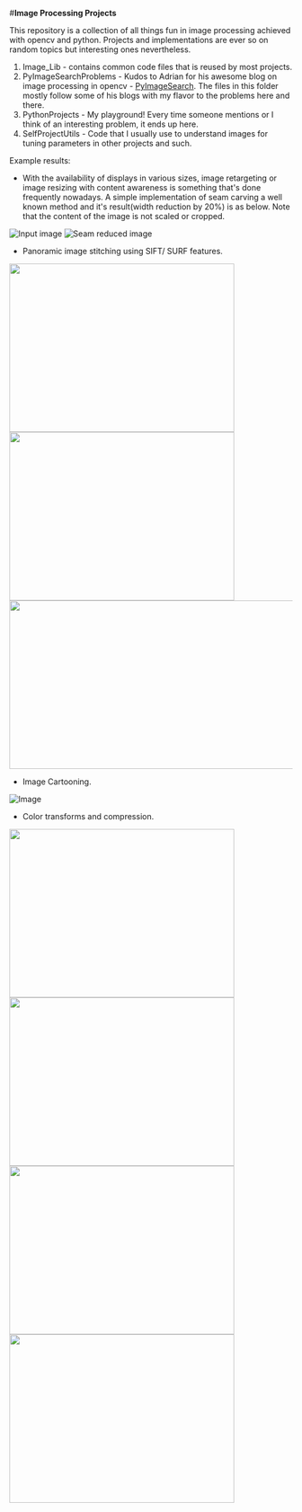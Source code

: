 #**Image Processing Projects**

This repository is a collection of all things fun in image processing achieved with opencv and python. Projects and implementations are ever so on random topics but interesting ones nevertheless.

 1. Image_Lib - contains common code files that is reused by most projects.
 2. PyImageSearchProblems - Kudos to Adrian for his awesome blog on image processing in opencv - [PyImageSearch](http://www.pyimagesearch.com/). The files in this folder mostly follow some of his blogs with my flavor to the problems here and there.
 3. PythonProjects - My playground! Every time someone mentions or I think of an interesting problem, it ends up here.
 4. SelfProjectUtils - Code that I usually use to understand images for tuning parameters in other projects and such.
 
 
Example results:
 - With the availability of displays in various sizes, image retargeting or image resizing with content awareness is something that's done frequently nowadays.  A simple implementation of seam carving a well known method and it's result(width reduction by 20%) is as below.  Note that the content of the image is not scaled or cropped.
   
![Input image](https://github.com/shekkizh/ImageProcessingProjects/blob/master/Dog.jpg)                  ![Seam reduced image](https://github.com/shekkizh/ImageProcessingProjects/blob/master/results/20PercentWidthReduction.jpg)

-  Panoramic image stitching using SIFT/ SURF features.

<img src="https://github.com/shekkizh/ImageProcessingProjects/blob/master/Image1.jpg" width = "400" height = "300"/>            <img src="https://github.com/shekkizh/ImageProcessingProjects/blob/master/Image2.jpg" width = "400" height = "300"/>
<img src="https://github.com/shekkizh/ImageProcessingProjects/blob/master/results/ImageStitiching.jpg" width = "800" height = "300"/>  
-  Image Cartooning. 

![Image](https://github.com/shekkizh/ImageProcessingProjects/blob/master/results/CartoonishImaging.jpg)

-  Color transforms and compression.

<img src="https://github.com/shekkizh/ImageProcessingProjects/blob/master/results/10ClusterImage.jpg" width = "400" height = "300"/>       <img src="https://github.com/shekkizh/ImageProcessingProjects/blob/master/results/ImageDithering.jpg" width = "400" height = "300"/>       <img src="https://github.com/shekkizh/ImageProcessingProjects/blob/master/results/OldSchoolSadnessFilter.jpg" width = "400" height = "300"/>       <img src="https://github.com/shekkizh/ImageProcessingProjects/blob/master/results/StatisticalColorTransform.jpg" width = "400" height = "300"/>
